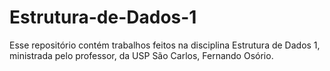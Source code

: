 # Estrutura-de-Dados-1

Esse repositório contém trabalhos feitos na disciplina Estrutura de Dados 1, ministrada pelo professor, da USP São Carlos, Fernando Osório.
